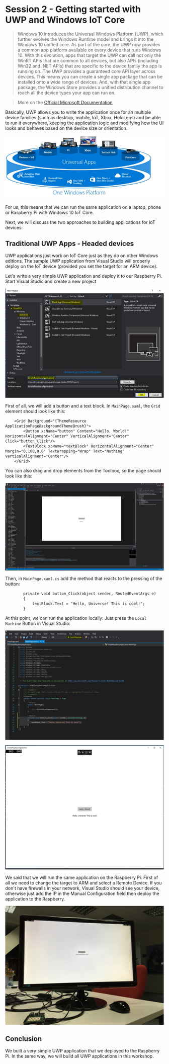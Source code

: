 Session 2 - Getting started with UWP and Windows IoT Core
=========================================================

> Windows 10 introduces the Universal Windows Platform (UWP), which further evolves the Windows Runtime model and brings it into the Windows 10 unified core. As part of the core, the UWP now provides a common app platform available on every device that runs Windows 10. With this evolution, apps that target the UWP can call not only the WinRT APIs that are common to all devices, but also APIs (including Win32 and .NET APIs) that are specific to the device family the app is running on. The UWP provides a guaranteed core API layer across devices. This means you can create a single app package that can be installed onto a wide range of devices. And, with that single app package, the Windows Store provides a unified distribution channel to reach all the device types your app can run on.

> More on the [Official Microsoft Documentation](https://developer.microsoft.com/en-us/windows/apps/getstarted)

Basically, UWP allows you to write the application once for an multiple device families (such as desktop, mobile, IoT, Xbox, HoloLens) and be able to run it everywhere, keeping the application logic and modifying how the UI looks and behaves based on the device size or orientation.

![](../media/one-platform.JPG)

For us, this means that we can run the same application on a laptop, phone or Raspberry Pi with Windows 10 IoT Core.

Next, we will discuss the two approaches to building applications for IoT devices:

Traditional UWP Apps - Headed devices
--------------------------------------

UWP applications just work on IoT Core just as they do on other Windows editions. The sample UWP application from Visual Studio will properly deploy on the IoT device (provided you set the target for an ARM device).

Let's write a very simple UWP application and deploy it to our Raspberry Pi. Start Visual Studio and create a new project

![](../media/create-blank-app.JPG)

First of all, we will add a button and a text block. In `MainPage.xaml`, the `Grid` element should look like this:

```
    <Grid Background="{ThemeResource ApplicationPageBackgroundThemeBrush}">
        <Button x:Name="button" Content="Hello, World!" HorizontalAlignment="Center" VerticalAlignment="Center" Click="button_Click"/>
        <TextBlock x:Name="textBlock" HorizontalAlignment="Center" Margin="0,100,0,0" TextWrapping="Wrap" Text="Nothing" VerticalAlignment="Center"/>
    </Grid>
```

You can also drag and drop elements from the Toolbox, so the page should look like this:

![](../media/blank-app-xaml.JPG)

Then, in `MainPage.xaml.cs` add the method that reacts to the pressing of the button:

```
        private void button_Click(object sender, RoutedEventArgs e)
        {
            textBlock.Text = "Hello, Universe! This is cool!";
        }
```

At this point, we can run the application locally: Just press the `Local Machine` Button in Visual Studio:

![](../media/blank-app-local.JPG)

![](../media/blank-app-local-run.JPG)

We said that we will run the same application on the Raspberry Pi. First of all we need to change the target to ARM and select a Remote Device. If you don't have firewalls in your network, Visual Studio should see your device, otherwise just add the IP in the Manual Configuration field then deploy the application to the Raspberry.

![](../media/blank-app-remote.JPG)



Conclusion
-----------

We built a very simple UWP application that we deployed to the Raspberry Pi. In the same way, we will build all UWP applications in this workshop.